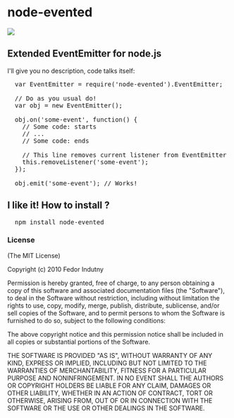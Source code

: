 # node-evented

<img src="http://i.imgur.com/3kYWY.jpg" />

## Extended EventEmitter for node.js

I'll give you no description, code talks itself:
<pre>
  var EventEmitter = require('node-evented').EventEmitter;
  
  // Do as you usual do!
  var obj = new EventEmitter();
  
  obj.on('some-event', function() {
    // Some code: starts
    // ...
    // Some code: ends
    
    // This line removes current listener from EventEmitter !
    this.removeListener('some-event');
  });
  
  obj.emit('some-event'); // Works!
</pre>

## I like it! How to install ?
<pre>
  npm install node-evented
</pre>

### License

(The MIT License)

Copyright (c) 2010 Fedor Indutny

Permission is hereby granted, free of charge, to any person obtaining
a copy of this software and associated documentation files (the
"Software"), to deal in the Software without restriction, including
without limitation the rights to use, copy, modify, merge, publish,
distribute, sublicense, and/or sell copies of the Software, and to
permit persons to whom the Software is furnished to do so, subject to
the following conditions:

The above copyright notice and this permission notice shall be
included in all copies or substantial portions of the Software.

THE SOFTWARE IS PROVIDED "AS IS", WITHOUT WARRANTY OF ANY KIND,
EXPRESS OR IMPLIED, INCLUDING BUT NOT LIMITED TO THE WARRANTIES OF
MERCHANTABILITY, FITNESS FOR A PARTICULAR PURPOSE AND
NONINFRINGEMENT. IN NO EVENT SHALL THE AUTHORS OR COPYRIGHT HOLDERS BE
LIABLE FOR ANY CLAIM, DAMAGES OR OTHER LIABILITY, WHETHER IN AN ACTION
OF CONTRACT, TORT OR OTHERWISE, ARISING FROM, OUT OF OR IN CONNECTION
WITH THE SOFTWARE OR THE USE OR OTHER DEALINGS IN THE SOFTWARE.
